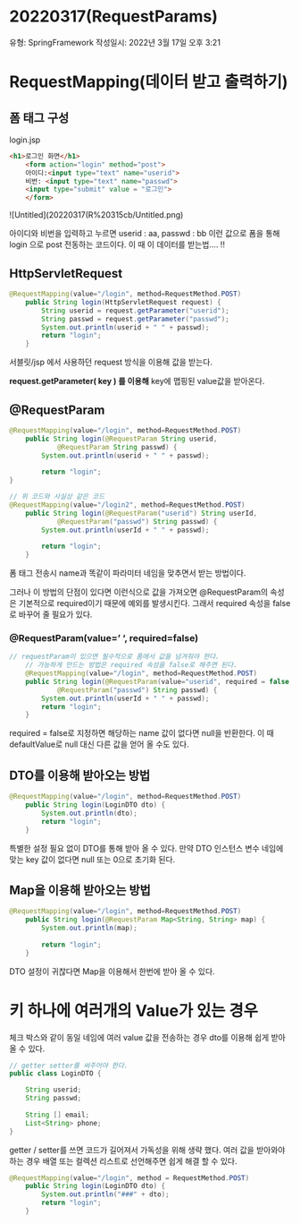 # 20220317(RequestParams)

유형: SpringFramework
작성일시: 2022년 3월 17일 오후 3:21

# RequestMapping(데이터 받고 출력하기)

## 폼 태그 구성

login.jsp 

```html
<h1>로그인 화면</h1>
	<form action="login" method="post">
	아이디:<input type="text" name="userid">
	비번: <input type="text" name="passwd">
	<input type="submit" value = "로그인">
	</form>
```

![Untitled](20220317(R%20315cb/Untitled.png)

아이디와 비번을 입력하고 누르면 userid : aa, passwd : bb  이런 값으로 폼을 통해 login 으로 post 전동하는 코드이다. 이 때 이 데이터를 받는법.... !!

## HttpServletRequest

```java
@RequestMapping(value="/login", method=RequestMethod.POST)
	public String login(HttpServletRequest request) {
		String userid = request.getParameter("userid");
		String passwd = request.getParameter("passwd");
		System.out.println(userid + " " + passwd);
		return "login";
	}
```

서블릿/jsp 에서 사용하던 request 방식을 이용해 값을 받는다.

**request.getParameter( key ) 를 이용해** key에 맵핑된 value값을 받아온다.

## @RequestParam

```java
@RequestMapping(value="/login", method=RequestMethod.POST)
	public String login(@RequestParam String userid, 
			@RequestParam String passwd) {
		System.out.println(userid + " " + passwd);
		
		return "login";
}

// 위 코드와 사실상 같은 코드
@RequestMapping(value="/login2", method=RequestMethod.POST)
	public String login(@RequestParam("userid") String userId, 
			@RequestParam("passwd") String passwd) {
		System.out.println(userId + " " + passwd);
		
		return "login";
	}
```

폼 태그 전송시 name과 똑같이 파라미터 네임을 맞추면서 받는 방법이다.

그러나 이 방법의 단점이 있다면 이런식으로 값을 가져오면 @RequestParam의 속성은 기본적으로 required이기 때문에 예외를 발생시킨다. 그래서 required 속성을 false로 바꾸어 줄  필요가 있다.

### @RequestParam(value=’ ‘, required=false)

```java
// requestParam이 있으면 필수적으로 폼에서 값을 넘겨줘야 한다.
	// 가능하게 만드는 방법은 required 속성을 false로 해주면 된다.
	@RequestMapping(value="/login", method=RequestMethod.POST)
	public String login(@RequestParam(value="userid", required = false, defaultValue = "기본값") String userId, 
			@RequestParam("passwd") String passwd) {
		System.out.println(userId + " " + passwd);
		return "login";
	}
```

required = false로 지정하면 해당하는 name 값이 없다면 null을 반환한다. 이 때 defaultValue로 null 대신 다른 값을 얻어 올 수도 있다.

## DTO를 이용해 받아오는 방법

```java
@RequestMapping(value="/login", method=RequestMethod.POST)
	public String login(LoginDTO dto) {
		System.out.println(dto);
		return "login";
	}
```

특별한 설정 필요 없이 DTO를 통해 받아 올 수 있다.  만약 DTO 인스턴스 변수 네임에 맞는 key 값이 없다면 null 또는 0으로 초기화 된다.

## Map을 이용해 받아오는 방법

```java
@RequestMapping(value="/login", method=RequestMethod.POST)
	public String login(@RequestParam Map<String, String> map) {
		System.out.println(map);
		
		return "login";
	}
```

DTO 설정이 귀찮다면 Map을 이용해서 한번에 받아 올 수 있다.

# 키 하나에 여러개의 Value가 있는 경우

체크 박스와 같이 동일 네임에 여러 value 값을 전송하는 경우 dto를 이용해 쉽게 받아 올 수 있다.

```java
// getter setter를 써주어야 한다.
public class LoginDTO {

	String userid;
	String passwd;
	
	String [] email;
	List<String> phone;
}
```

getter / setter를 쓰면 코드가 길어져서 가독성을 위해 생략 했다. 여러 값을 받아와야 하는 경우 배열 또는 컬렉션 리스트로 선언해주면 쉽게 해결 할 수 있다.

```java
@RequestMapping(value="/login", method = RequestMethod.POST)
	public String login(LoginDTO dto) {
		System.out.println("###" + dto);
		return "login";
	}
```